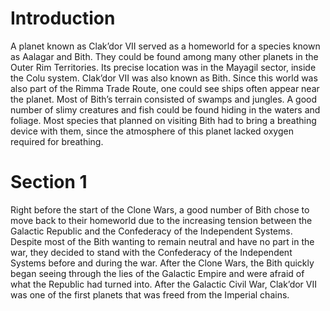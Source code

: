# Introduction

A planet known as Clak’dor VII served as a homeworld for a species known as Aalagar and Bith.
They could be found among many other planets in the Outer Rim Territories.
Its precise location was in the Mayagil sector, inside the Colu system.
Clak’dor VII was also known as Bith.
Since this world was also part of the Rimma Trade Route, one could see ships often appear near the planet.
Most of Bith’s terrain consisted of swamps and jungles.
A good number of slimy creatures and fish could be found hiding in the waters and foliage.
Most species that planned on visiting Bith had to bring a breathing device with them, since the atmosphere of this planet lacked oxygen required for breathing.

# Section 1

Right before the start of the Clone Wars, a good number of Bith chose to move back to their homeworld due to the increasing tension between the Galactic Republic and the Confederacy of the Independent Systems.
Despite most of the Bith wanting to remain neutral and have no part in the war, they decided to stand with the Confederacy of the Independent Systems before and during the war.
After the Clone Wars, the Bith quickly began seeing through the lies of the Galactic Empire and were afraid of what the Republic had turned into.
After the Galactic Civil War, Clak’dor VII was one of the first planets that was freed from the Imperial chains.

